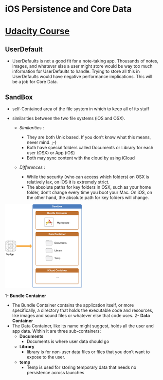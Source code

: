 # iOS Persistence and Core Data

# [Udacity Course](https://classroom.udacity.com/courses/ud325)

##  **UserDefault**
- UserDefaults is not a good fit for a note-taking app. Thousands of notes, images, and whatever else a user might store would be way too much information for UserDefaults to handle. Trying to store all this in UserDefaults would have negative performance implications. This will be a job for Core Data.
## **SandBox**
- self-Contained area of the file system  in which to keep all of its stuff
- similarities between the two file systems (iOS and OSX).

    - *Similarities* :
        - They are both Unix based. If you don’t know what this means, never mind. ;-)
        - Both have special folders called Documents or Library for each user (OSX) or App (iOS)
        - Both may sync content with the cloud by using iCloud  

    - *Differences* :
        - While the security (who can access which folders) on OSX is relatively lax, on iOS it is extremely strict.
        - The absolute paths for key folders in OSX, such as your home folder, don’t change every time you boot your Mac. On iOS, on the other hand, the absolute path for key folders will change.
    
<img src="assets/ios_app_layout_2x.png" width="50%" />

1- **Bundle Container**
- The Bundle Container contains the application itself, or more specifically, a directory that holds the executable code and resources, like images and sound files or whatever else that code uses.
2- **Data Container**
- The Data Container, like its name might suggest, holds all the user and app data. Within it are three sub-containers:
    - **Documents**
        - Documents is where user data should go
    - **Library**
        - library is for non-user data files or files that you don’t want to expose to the user.
    - **temp**
        - Temp is used for storing temporary data that needs no persistence across launches.

